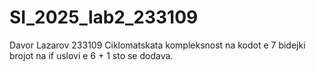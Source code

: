 # SI_2025_lab2_233109
Davor Lazarov 233109
Ciklomatskata kompleksnost na kodot e 7 bidejki brojot na if uslovi e 6 + 1 sto se dodava.

